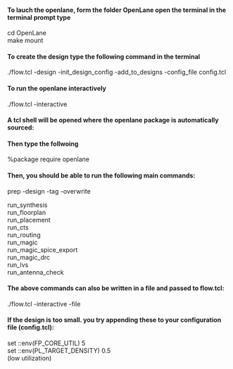 #### To lauch the openlane, form the folder OpenLane open the terminal in the terminal prompt type<br>
cd OpenLane<br>
make mount<br>

#### To create the design type the following command in the terminal<br>
./flow.tcl -design <designName> -init_design_config -add_to_designs -config_file config.tcl<br>

#### To run the openlane interactively<br>
./flow.tcl -interactive<br>

#### A tcl shell will be opened where the openlane package is automatically sourced:<br>

#### Then type the follwoing<br>

%package require openlane<br>

#### Then, you should be able to run the following main commands:<br>

prep -design <designName> -tag <tagName> -overwrite<br>

run_synthesis<br>
run_floorplan<br>
run_placement<br>
run_cts<br>
run_routing<br>
run_magic<br>
run_magic_spice_export<br>
run_magic_drc<br>
run_lvs<br>
run_antenna_check<br>

#### The above commands can also be written in a file and passed to flow.tcl:<br>
./flow.tcl -interactive -file <file><br>

#### If the design is too small. you try appending these to your configuration file (config.tcl):<br>
set ::env(FP_CORE_UTIL) 5<br>
set ::env(PL_TARGET_DENSITY) 0.5<br>
(low utilization)<br>
